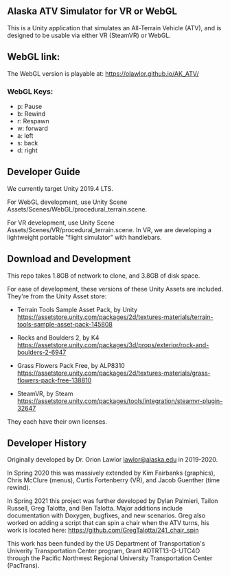 ## Alaska ATV Simulator for VR or WebGL

This is a Unity application that simulates an All-Terrain Vehicle (ATV), and is designed to be usable via either VR (SteamVR) or WebGL.


## WebGL link:
The WebGL version is playable at:
   https://olawlor.github.io/AK_ATV/

### WebGL Keys:
- p: Pause
- b: Rewind
- r: Respawn
- w: forward
- a: left
- s: back
- d: right

## Developer Guide
We currently target Unity 2019.4 LTS.

For WebGL development, use Unity Scene Assets/Scenes/WebGL/procedural_terrain.scene.

For VR development, use Unity Scene Assets/Scenes/VR/procedural_terrain.scene.
In VR, we are developing a lightweight portable "flight simulator" with handlebars.


## Download and Development
This repo takes 1.8GB of network to clone, and 3.8GB of disk space.

For ease of development, these versions of these Unity Assets are included.
They're from the Unity Asset store:
- Terrain Tools Sample Asset Pack, by Unity
        https://assetstore.unity.com/packages/2d/textures-materials/terrain-tools-sample-asset-pack-145808

- Rocks and Boulders 2, by K4
        https://assetstore.unity.com/packages/3d/props/exterior/rock-and-boulders-2-6947

- Grass Flowers Pack Free, by ALP8310
        https://assetstore.unity.com/packages/2d/textures-materials/grass-flowers-pack-free-138810

- SteamVR, by Steam
        https://assetstore.unity.com/packages/tools/integration/steamvr-plugin-32647

They each have their own licenses.

## Developer History
Originally developed by Dr. Orion Lawlor <lawlor@alaska.edu> in 2019-2020.

In Spring 2020 this was massively extended by Kim Fairbanks (graphics), Chris McClure (menus), Curtis Fortenberry (VR), and Jacob Guenther (time rewind).

In Spring 2021 this project was further developed by Dylan Palmieri, Tailon Russell, Greg Talotta, and Ben Talotta. Major additions include documentation with Doxygen, bugfixes, and new scenarios. Greg also worked on adding a script that can spin a chair when the ATV turns, his work is located here: https://github.com/GregTalotta/241_chair_spin

This work has been funded by the US Department of Transportation's Univerity Transportation Center program, Grant #DTRT13-G-UTC4O through the Pacific Northwest Regional University Transportation Center (PacTrans).  

